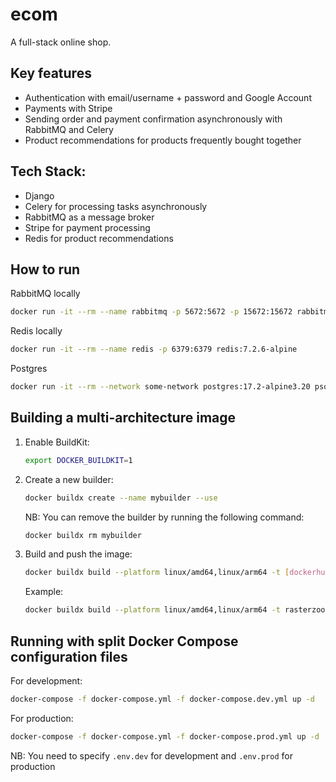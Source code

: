 # ecom

A full-stack online shop.

## Key features
- Authentication with email/username + password and Google Account
- Payments with Stripe
- Sending order and payment confirmation asynchronously with RabbitMQ and Celery
- Product recommendations for products frequently bought together

## Tech Stack:
- Django
- Celery for processing tasks asynchronously
- RabbitMQ as a message broker
- Stripe for payment processing
- Redis for product recommendations

## How to run
RabbitMQ locally
```bash
docker run -it --rm --name rabbitmq -p 5672:5672 -p 15672:15672 rabbitmq:4.0.3-management-alpine
```
Redis locally
```bash
docker run -it --rm --name redis -p 6379:6379 redis:7.2.6-alpine
```

Postgres
```bash
docker run -it --rm --network some-network postgres:17.2-alpine3.20 psql -h some-postgres -U postgres
```

## Building a multi-architecture image
1. Enable BuildKit:
   ```bash
   export DOCKER_BUILDKIT=1
   ```
2. Create a new builder:
   ```bash
   docker buildx create --name mybuilder --use
   ```
   NB: You can remove the builder by running the following command:
   ```bash
   docker buildx rm mybuilder
   ```
3. Build and push the image:
   ```bash
   docker buildx build --platform linux/amd64,linux/arm64 -t [dockerhubusername]/[dockerhubimagename]:[tag] --push .
   ```
   Example:
   ```bash
   docker buildx build --platform linux/amd64,linux/arm64 -t rasterzoo/ecom:v0.0.3 --push .
   ```

## Running with split Docker Compose configuration files
For development:
```bash
docker-compose -f docker-compose.yml -f docker-compose.dev.yml up -d
```
For production:
```bash
docker-compose -f docker-compose.yml -f docker-compose.prod.yml up -d
```
NB: You need to specify `.env.dev` for development and `.env.prod` for production